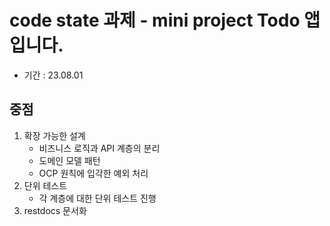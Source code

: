 # code state 과제 - mini project Todo 앱입니다.

- 기간 : 23.08.01

## 중점

1. 확장 가능한 설계
   - 비즈니스 로직과 API 계층의 분리
   - 도메인 모델 패턴
   - OCP 원칙에 입각한 예외 처리
2. 단위 테스트
   - 각 계층에 대한 단위 테스트 진행
3. restdocs 문서화